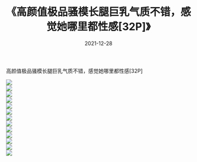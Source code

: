 ﻿---
layout: post
title:  《高颜值极品骚模长腿巨乳气质不错，感觉她哪里都性感[32P]》
date:   2021-12-28
img: http://img.660000.xyz/Sharelink/性感/2021/高颜值极品骚模长腿巨乳气质不错，感觉她哪里都性感[32P]/000.jpg
categories: [美女, 清纯, 唯美]
---

高颜值极品骚模长腿巨乳气质不错，感觉她哪里都性感[32P]

  ![](http://img.660000.xyz/Sharelink/性感/2021/高颜值极品骚模长腿巨乳气质不错，感觉她哪里都性感[32P]/001.jpg) <br> ![](http://img.660000.xyz/Sharelink/性感/2021/高颜值极品骚模长腿巨乳气质不错，感觉她哪里都性感[32P]/002.jpg) <br> ![](http://img.660000.xyz/Sharelink/性感/2021/高颜值极品骚模长腿巨乳气质不错，感觉她哪里都性感[32P]/003.jpg) <br> ![](http://img.660000.xyz/Sharelink/性感/2021/高颜值极品骚模长腿巨乳气质不错，感觉她哪里都性感[32P]/004.jpg) <br> ![](http://img.660000.xyz/Sharelink/性感/2021/高颜值极品骚模长腿巨乳气质不错，感觉她哪里都性感[32P]/005.jpg) <br> ![](http://img.660000.xyz/Sharelink/性感/2021/高颜值极品骚模长腿巨乳气质不错，感觉她哪里都性感[32P]/006.jpg) <br> ![](http://img.660000.xyz/Sharelink/性感/2021/高颜值极品骚模长腿巨乳气质不错，感觉她哪里都性感[32P]/007.jpg) <br> ![](http://img.660000.xyz/Sharelink/性感/2021/高颜值极品骚模长腿巨乳气质不错，感觉她哪里都性感[32P]/008.jpg) <br> ![](http://img.660000.xyz/Sharelink/性感/2021/高颜值极品骚模长腿巨乳气质不错，感觉她哪里都性感[32P]/009.jpg) <br> ![](http://img.660000.xyz/Sharelink/性感/2021/高颜值极品骚模长腿巨乳气质不错，感觉她哪里都性感[32P]/010.jpg) <br> ![](http://img.660000.xyz/Sharelink/性感/2021/高颜值极品骚模长腿巨乳气质不错，感觉她哪里都性感[32P]/011.jpg) <br> ![](http://img.660000.xyz/Sharelink/性感/2021/高颜值极品骚模长腿巨乳气质不错，感觉她哪里都性感[32P]/012.jpg) <br> ![](http://img.660000.xyz/Sharelink/性感/2021/高颜值极品骚模长腿巨乳气质不错，感觉她哪里都性感[32P]/013.jpg) <br>